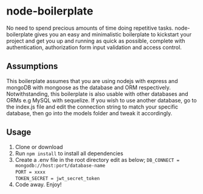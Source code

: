 # node-boilerplate
No need to spend precious amounts of time doing repetitive tasks. node-boilerplate gives you an easy and minimalistic
boilerplate to kickstart your project and get you up and running as quick as possible, complete with authentication, authorization
form input validation and access control.
## Assumptions
This boilerplate assumes that you are using nodejs with express and mongoDB with mongoose as the database and ORM respectively.
Notwithstanding, this boilerplate is also usable with other databases and ORMs e.g MySQL with sequelize.
If you wish to use another database, go to the index.js file and edit the connection string to match your specific database,
then go into the models folder and tweak it accordingly.
## Usage
1. Clone or download
2. Run ```npm install``` to install all dependencies
3. Create a .env file in the root directory edit as below;
```DB_CONNECT = mongodb://host:port/database-name```<br/>
```PORT = xxxx```<br/>
```TOKEN_SECRET = jwt_secret_token```<br/>
4. Code away. Enjoy!
